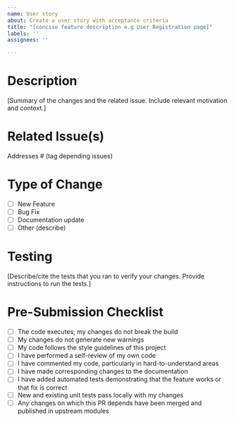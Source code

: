 ```yaml
---
name: User story
about: Create a user story with acceptance criteria
title: "[concise feature description e.g User Registration page]"
labels: ''
assignees: ''

---
```


# Description
[Summary of the changes and the related issue. Include relevant motivation and context.]

# Related Issue(s)
Addresses # (tag depending issues)

# Type of Change
- [ ] New Feature
- [ ] Bug Fix
- [ ] Documentation update
- [ ] Other (describe)

# Testing
[Describe/cite the tests that you ran to verify your changes. Provide instructions to run the tests.]

# Pre-Submission Checklist
- [ ] The code executes; my changes do not break the build
- [ ] My changes do not generate new warnings
- [ ] My code follows the style guidelines of this project
- [ ] I have performed a self-review of my own code
- [ ] I have commented my code, particularly in hard-to-understand areas
- [ ] I have made corresponding changes to the documentation
- [ ] I have added automated tests demonstrating that the feature works or that fix is correct
- [ ] New and existing unit tests pass locally with my changes
- [ ] Any changes on which this PR depends have been merged and published in upstream modules
